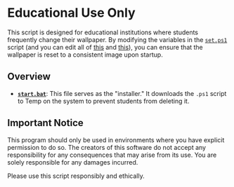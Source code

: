 # Educational Use Only

This script is designed for educational institutions where students frequently change their wallpaper. By modifying the variables in the [`set.ps1`](https://github.com/notthecoolguyyouknow/WallpaperChanger/blob/main/set.ps1) script (and you can edit all of [this](https://github.com/notthecoolguyyouknow/WallpaperChanger/blob/main/set.ps1#L7-L9) and [this](https://github.com/notthecoolguyyouknow/WallpaperChanger/blob/main/set.ps1#L30-L32)), you can ensure that the wallpaper is reset to a consistent image upon startup.

## Overview

- **[`start.bat`](https://github.com/notthecoolguyyouknow/WallpaperChanger/blob/main/start.bat)**: This file serves as the "installer." It downloads the `.ps1` script to Temp on the system to prevent students from deleting it.

## Important Notice

This program should only be used in environments where you have explicit permission to do so. The creators of this software do not accept any responsibility for any consequences that may arise from its use. You are solely responsible for any damages incurred.

Please use this script responsibly and ethically.
